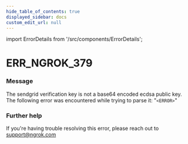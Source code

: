 ```yaml
---
hide_table_of_contents: true
displayed_sidebar: docs
custom_edit_url: null
---
```


import ErrorDetails from '/src/components/ErrorDetails';

# ERR_NGROK_379

### Message
The sendgrid verification key is not a base64 encoded ecdsa public key. The following error was encountered while trying to parse it: "`<ERROR>`"

### Further help
If you're having trouble resolving this error, please reach out to [support@ngrok.com](mailto:support@ngrok.com?subject=Help%20with%20ERR_NGROK_379)

<ErrorDetails error='err_ngrok_379' />
